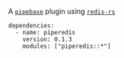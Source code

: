A [`pipebase`] plugin using [`redis-rs`]
```
dependencies:
  - name: piperedis
    version: 0.1.3
    modules: ["piperedis::*"]
```
[`pipebase`]: https://github.com/pipebase/pipebase
[`redis-rs`]: https://github.com/mitsuhiko/redis-rs
